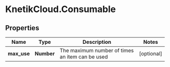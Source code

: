 # KnetikCloud.Consumable

## Properties
Name | Type | Description | Notes
------------ | ------------- | ------------- | -------------
**max_use** | **Number** | The maximum number of times an item can be used | [optional] 


